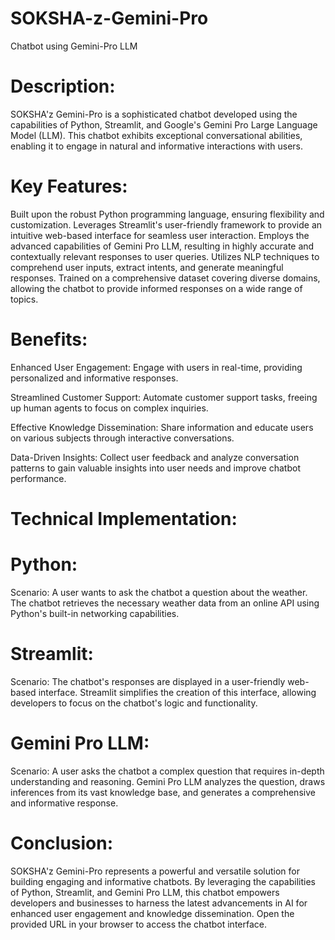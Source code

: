 # SOKSHA-z-Gemini-Pro
Chatbot using Gemini-Pro LLM

# Description:

SOKSHA'z Gemini-Pro is a sophisticated chatbot developed using the capabilities of Python, Streamlit, and Google's Gemini Pro Large Language Model (LLM). This chatbot exhibits exceptional conversational abilities, enabling it to engage in natural and informative interactions with users.

# Key Features:

Built upon the robust Python programming language, ensuring flexibility and customization.
Leverages Streamlit's user-friendly framework to provide an intuitive web-based interface for seamless user interaction.
Employs the advanced capabilities of Gemini Pro LLM, resulting in highly accurate and contextually relevant responses to user queries.
Utilizes NLP techniques to comprehend user inputs, extract intents, and generate meaningful responses.
Trained on a comprehensive dataset covering diverse domains, allowing the chatbot to provide informed responses on a wide range of topics.

# Benefits:

Enhanced User Engagement:
Engage with users in real-time, providing personalized and informative responses.

Streamlined Customer Support:
Automate customer support tasks, freeing up human agents to focus on complex inquiries.

Effective Knowledge Dissemination:
Share information and educate users on various subjects through interactive conversations.

Data-Driven Insights:
Collect user feedback and analyze conversation patterns to gain valuable insights into user needs and improve chatbot performance.

# Technical Implementation:
# Python:

Scenario: A user wants to ask the chatbot a question about the weather. The chatbot retrieves the necessary weather data from an online API using Python's built-in networking capabilities.

# Streamlit:

Scenario: The chatbot's responses are displayed in a user-friendly web-based interface. Streamlit simplifies the creation of this interface, allowing developers to focus on the chatbot's logic and functionality.

# Gemini Pro LLM:

Scenario: A user asks the chatbot a complex question that requires in-depth understanding and reasoning. Gemini Pro LLM analyzes the question, draws inferences from its vast knowledge base, and generates a comprehensive and informative response.

# Conclusion:

SOKSHA'z Gemini-Pro represents a powerful and versatile solution for building engaging and informative chatbots. By leveraging the capabilities of Python, Streamlit, and Gemini Pro LLM, this chatbot empowers developers and businesses to harness the latest advancements in AI for enhanced user engagement and knowledge dissemination.
Open the provided URL in your browser to access the chatbot interface.
